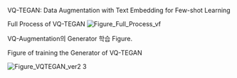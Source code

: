 VQ-TEGAN: Data Augmentation with Text Embedding for Few-shot Learning

Full Process of VQ-TEGAN
![Figure_Full_Process_vf](https://github.com/bobospark/VQTEGAN/assets/118425851/6af77cb9-f833-428c-a251-ed75cb6a36d8)


VQ-Augmentation의 Generator 학습 Figure.

Figure of training the Generator of VQ-TEGAN

![Figure_VQTEGAN_ver2 3](https://github.com/bobospark/VQTEGAN/assets/118425851/9b7e1ce4-f5e5-41cd-a9bc-0c5b08ceead7)
